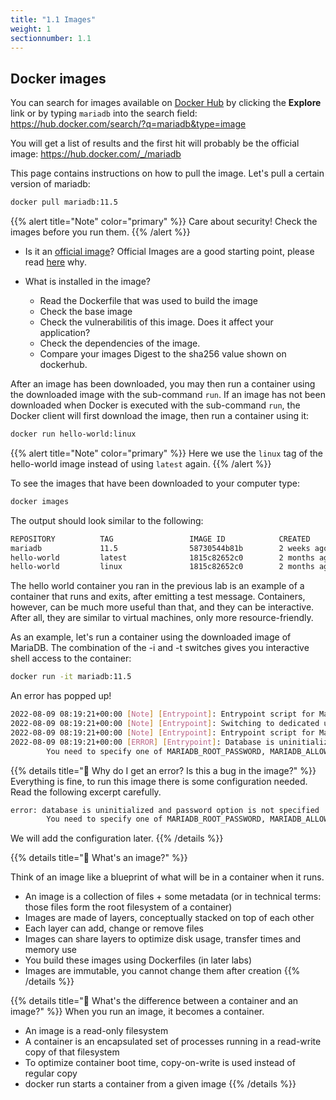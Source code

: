 ```yaml
---
title: "1.1 Images"
weight: 1
sectionnumber: 1.1
---
```


## Docker images

You can search for images available on [Docker Hub](https://hub.docker.com) by clicking the **Explore** link or by typing `mariadb` into the search field: <https://hub.docker.com/search/?q=mariadb&type=image>

You will get a list of results and the first hit will probably be the official image: <https://hub.docker.com/_/mariadb>

This page contains instructions on how to pull the image. Let's pull a certain version of mariadb:

```bash
docker pull mariadb:11.5
```

{{% alert title="Note" color="primary" %}}
Care about security! Check the images before you run them.
{{% /alert %}}

* Is it an [official image](https://docs.docker.com/docker-hub/official_images/)?
Official Images are a good starting point, please read [here](https://docs.docker.com/docker-hub/official_images/) why.

* What is installed in the image?
  * Read the Dockerfile that was used to build the image
  * Check the base image
  * Check the vulnerabilitis of this image. Does it affect your application?
  * Check the dependencies of the image.
  * Compare your images Digest to the sha256 value shown on dockerhub.

After an image has been downloaded, you may then run a container using the downloaded image with the sub-command `run`. If an image has not been downloaded when Docker is executed with the sub-command `run`, the Docker client will first download the image, then run a container using it:

```bash
docker run hello-world:linux
```

{{% alert title="Note" color="primary" %}}
Here we use the `linux` tag of the hello-world image instead of using `latest` again.
{{% /alert %}}

To see the images that have been downloaded to your computer type:

```bash
docker images
```

The output should look similar to the following:

```bash
REPOSITORY          TAG                 IMAGE ID            CREATED             SIZE
mariadb             11.5                58730544b81b        2 weeks ago         397MB
hello-world         latest              1815c82652c0        2 months ago        1.84kB
hello-world         linux               1815c82652c0        2 months ago        1.84kB
```

The hello world container you ran in the previous lab is an example of a container that runs and exits, after emitting a test message. Containers, however, can be much more useful than that, and they can be interactive. After all, they are similar to virtual machines, only more resource-friendly.

As an example, let's run a container using the downloaded image of MariaDB. The combination of the -i and -t switches gives you interactive shell access to the container:

```bash
docker run -it mariadb:11.5
```

An error has popped up!

```bash
2022-08-09 08:19:21+00:00 [Note] [Entrypoint]: Entrypoint script for MariaDB Server 1:10.8.3+maria~jammy started.
2022-08-09 08:19:21+00:00 [Note] [Entrypoint]: Switching to dedicated user 'mysql'
2022-08-09 08:19:21+00:00 [Note] [Entrypoint]: Entrypoint script for MariaDB Server 1:10.8.3+maria~jammy started.
2022-08-09 08:19:21+00:00 [ERROR] [Entrypoint]: Database is uninitialized and password option is not specified
        You need to specify one of MARIADB_ROOT_PASSWORD, MARIADB_ALLOW_EMPTY_ROOT_PASSWORD and MARIADB_RANDOM_ROOT_PASSWORD
```

{{% details title="🤔 Why do I get an error? Is this a bug in the image?" %}}
Everything is fine, to run this image there is some configuration needed. Read the following excerpt carefully.

```bash
error: database is uninitialized and password option is not specified
        You need to specify one of MARIADB_ROOT_PASSWORD, MARIADB_ALLOW_EMPTY_ROOT_PASSWORD and MARIADB_RANDOM_ROOT_PASSWORD
```

We will add the configuration later.
{{% /details %}}

{{% details title="🤔 What's an image?" %}}

Think of an image like a blueprint of what will be in a container when it runs.

* An image is a collection of files + some metadata (or in technical terms: those files form the root filesystem of a container)
* Images are made of layers, conceptually stacked on top of each other
* Each layer can add, change or remove files
* Images can share layers to optimize disk usage, transfer times and memory use
* You build these images using Dockerfiles (in later labs)
* Images are immutable, you cannot change them after creation
{{% /details %}}

{{% details title="🤔 What's the difference between a container and an image?" %}}
When you run an image, it becomes a container.

* An image is a read-only filesystem
* A container is an encapsulated set of processes running in a read-write copy of that filesystem
* To optimize container boot time, copy-on-write is used instead of regular copy
* docker run starts a container from a given image
{{% /details %}}
